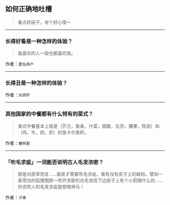 ## 如何正确地吐槽

> 看点好段子，有个好心情～


 
---

### 长得好看是一种怎样的体验？

> 我喜欢的人一般也都喜欢我。


作者：`匿名用户`

---

### 长得丑是一种怎样的体验？

> 


作者：`刘洞宇`

---

### 其他国家的中餐都有什么特有的菜式？

> 美式中餐基本上就是｛芥兰，鱼香，什菜，甜酸，左宗，腰果，陈皮｝和｛鸡，牛，肉，虾｝的笛卡尔乘积。


作者：`糖然君`

---

### 「吹毛求疵」一词能否说明古人毛发浓密？

> 那是对皮草而言……裘皮才需要吹毛求疵，看有没有皮子上的缺陷，譬如一条雪白的狐狸围脖一吹开浓密的白毛发现下边皮子上有个小箭眼什么的……
> 你去吹人的毛发求疵是想做神马！


作者：`汗青`